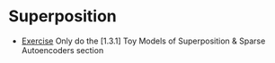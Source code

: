 
# Superposition 

- [Exercise](https://colab.research.google.com/github/callummcdougall/ARENA_3.0/blob/master_file/chapter1_transformer_interp/exercises/part31_superposition_and_saes/1.3.1_Toy_Models_of_Superposition_&_SAEs_exercises.ipynb?t=20241230)
Only do the [1.3.1] Toy Models of Superposition & Sparse Autoencoders section